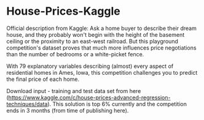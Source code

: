 # House-Prices-Kaggle
 
Official description from Kaggle:
Ask a home buyer to describe their dream house, and they probably won't begin with the height of the basement ceiling or the proximity to an east-west railroad. But this playground competition's dataset proves that much more influences price negotiations than the number of bedrooms or a white-picket fence.

With 79 explanatory variables describing (almost) every aspect of residential homes in Ames, Iowa, this competition challenges you to predict the final price of each home.

Download input - training and test data set from here (https://www.kaggle.com/c/house-prices-advanced-regression-techniques/data).
This solution is top 6% currently and the competition ends in 3 months (from time of publishing here).
